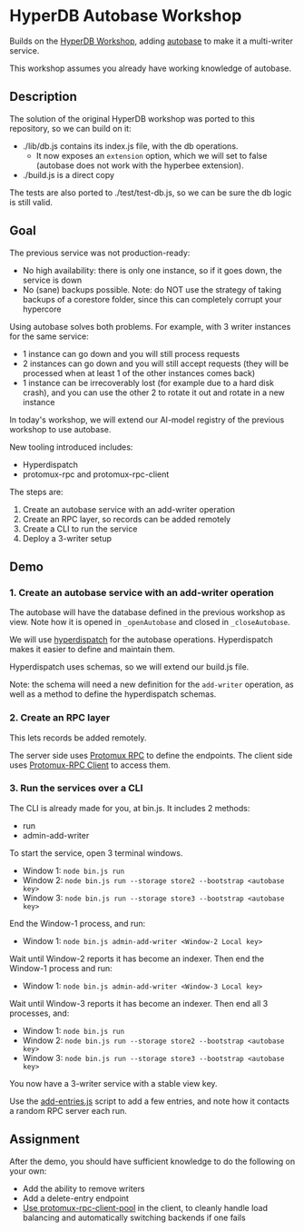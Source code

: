 # HyperDB Autobase Workshop

Builds on the [HyperDB Workshop](https://github.com/holepunchto/hyperdb-workshop), adding [autobase](https://github.com/holepunchto/autobase) to make it a multi-writer service.

This workshop assumes you already have working knowledge of autobase.

## Description

The solution of the original HyperDB workshop was ported to this repository, so we can build on it:
- ./lib/db.js contains its index.js file, with the db operations.
  - It now exposes an `extension` option, which we will set to false (autobase does not work with the hyperbee extension).
- ./build.js is a direct copy

The tests are also ported to ./test/test-db.js, so we can be sure the db logic is still valid.

## Goal

The previous service was not production-ready:
- No high availability: there is only one instance, so if it goes down, the service is down
- No (sane) backups possible. Note: do NOT use the strategy of taking backups of a corestore folder, since this can completely corrupt your hypercore

Using autobase solves both problems. For example, with 3 writer instances for the same service:
  - 1 instance can go down and you will still process requests
  - 2 instances can go down and you will still accept requests (they will be processed when at least 1 of the other instances comes back)
  - 1 instance can be irrecoverably lost (for example due to a hard disk crash), and you can use the other 2 to rotate it out and rotate in a new instance

In today's workshop, we will extend our AI-model registry of the previous workshop to use autobase.

New tooling introduced includes:
- Hyperdispatch
- protomux-rpc and protomux-rpc-client

The steps are:

1) Create an autobase service with an add-writer operation
2) Create an RPC layer, so records can be added remotely
3) Create a CLI to run the service
4) Deploy a 3-writer setup

## Demo

### 1. Create an autobase service with an add-writer operation

The autobase will have the database defined in the previous workshop as view. Note how it is opened in `_openAutobase` and closed in `_closeAutobase`.

We will use [hyperdispatch](https://github.com/holepunchto/hyperdispatch) for the autobase operations. Hyperdispatch makes it easier to define and maintain them.

Hyperdispatch uses schemas, so we will extend our build.js file.

Note: the schema will need a new definition for the `add-writer` operation, as well as a method to define the hyperdispatch schemas.

### 2. Create an RPC layer

This lets records be added remotely.

The server side uses [Protomux RPC](https://github.com/holepunchto/protomux-rpc) to define the endpoints. The client side uses [Protomux-RPC Client](https://github.com/holepunchto/protomux-rpc-client) to access them.

### 3. Run the services over a CLI

The CLI is already made for you, at bin.js. It includes 2 methods:
- run
- admin-add-writer

To start the service, open 3 terminal windows.

- Window 1: `node bin.js run`
- Window 2: `node bin.js run --storage store2 --bootstrap <autobase key>`
- Window 3: `node bin.js run --storage store3 --bootstrap <autobase key>`

End the Window-1 process, and run:
- Window 1: `node bin.js admin-add-writer <Window-2 Local key>`

Wait until Window-2 reports it has become an indexer. Then end the Window-1 process and run:
- Window 1: `node bin.js admin-add-writer <Window-3 Local key>`

Wait until Window-3 reports it has become an indexer. Then end all 3 processes, and:

- Window 1: `node bin.js run`
- Window 2: `node bin.js run --storage store2 --bootstrap <autobase key>`
- Window 3: `node bin.js run --storage store3 --bootstrap <autobase key>`

You now have a 3-writer service with a stable view key.

Use the [add-entries.js](add-entries.js) script to add a few entries, and note how it contacts a random RPC server each run.

## Assignment

After the demo, you should have sufficient knowledge to do the following on your own:

- Add the ability to remove writers
- Add a delete-entry endpoint
- [Use protomux-rpc-client-pool](https://github.com/holepunchto/protomux-rpc-client-pool) in the client, to cleanly handle load balancing and automatically switching backends if one fails
